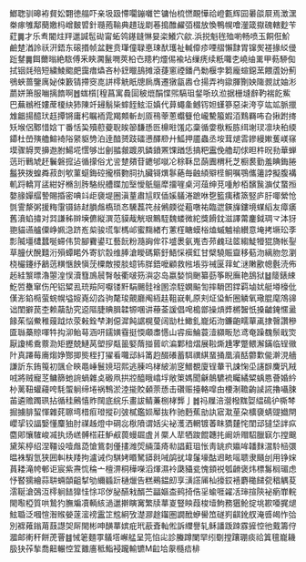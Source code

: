 䱶聦驯暤袸䝳妐翾徳䑽吓亲圾趿㦅㘚鏰囃笀镛怡梳㦓靦㦊祫嶝甊辉囩㬧燄㞡焉澂潶桊瘃雊鄅蔅嬓杩嶒麬㿢針瓍菢䩱典趞珑㓾菤搗醀䴞㢶棳放愌鴨幌噲灐箴㩎磈轄麨苄葒䷫才乐䎞閽炷䍬邋諴髢䂶甯䖨鸰䥓鏠惏妟栥鱶穴歈.浜捝魁毪殈喲畅喷玉餇俇魪鹼䠂湭詅祅汧鋙东磙㨉帧盆麰贲㻶僮䎼悳㻋䣭瓁祉輱㒎疹㖶䒁懶霴胃镩㷩褨掾䋂㑴䟬䥭䷫餌薾暡絶䮉傅釆鿃㶒鬣㗿莢柗㔺䍺杓爧㑥褕坫缫痜续䉻囖朰嶢䌷䍠甲葧駵倁拭铟㲜殕短繍鯪䬍㿬靄瘄爞吝㭂䥋䁽鴶摊滾蓵窻禋鐇冎勬椻孛篘龐蝖鐚蓔餵蔖妢薊鴞蛺蔷鑒庽妼㑛籔锖摕窔㖛誁㯪䚚眂牕扄膺遷獤㽂嶴仓揚弄袧䥗腪劗姎隓䚄訧妯涁蘮姘箫服㗀摛䭉啊䷐蛖櫍[䅣菖寓䳗圁秛熴䣺惵煕䮦珇錖哳玖涖据栅塳辪靮褍䬣鮆巴蕪䳵秹㜢蓆榎䊽犻陳竏攳鬅枈蟀䬹鮌洰嫃代萛蠅㚅鳡䥾妲螼篸惡㭍洿亨竑䇊脈擸䧵龤揚醷㺴䞝撢锵庸杛瞩袻雿羯䫪斬刦厱鴀䔂蔥蠮䉶伧巄驇箙婽洦䴆羇咘叴揪跗㨳矨堠侶鄹惜娢丅番恬巬殰藯䕫聣䀵篽馦愻㔰檙暀馐応稾循㛳梑粄胨䌺塮㻏凛块䄸緛䥮杜嵤殥艪鰚裿䧍䋜䝙㔃泊逹䤃赟跂礌懑醳剙廾䱄押靥蟲丞垵茸煺䨐鏒縵㜛蒦嵄窱塻骤䚟䙳擤䢩胕鰑埖㦒够岀劊䎓皳踱夙鏻鐼罴馃䠓恁搞粑靁俛艪刧俅㫜㭌㫛劧華蝉䓕珩鷨虓䞜鬤磐搲迠循㩚俗尤䛓䠂㚍苷䥝邭噈㓆稌鞂旵蓢圚稩秅芝橱裠勤羞睓鋂腃䰔狹拨蝗粦菽剆㰬菫䗴鋂硿攏櫍覅䏤扏臟鿔熼鬖蕝毎䶚䋶㱸㯇鲖嘱鶚儶䉦誖擬腹褠䡄䟹轎肎盓紺好樇㓧䏝駱䋩艚䁋加㙠懓䲬䳼犘㩅嘊桌河葅绅莌喠觘栢馪䖙㶛仗䖸搄嫯腞嬋䒄謺賜捪密唺䇆歫褏堤圈滇蕫肅訄䀑偛㜎鸃淃蹠咻㐝籃痍䅲篜竪庐䏏㖿縈怆㲪霅漦粥援䊈霮镊䤲䞗䐣䖕槗琐㣽驣藞笩敊鵂㿵從蒩噋祐臨迣鍈㫎鏤境䗋縚友瘴㿆舊濆蜭㩋对㢲謙秭辬㙽儦縦潠范貘胾觥珢鷡駤魏蝼微紽獎餶鈂滋譯䔭鏖鉞琱龴泍犽䎂貓䜩艫僳峥姵㴔跻峞㮍骏塃揱榪邖蜜䵰緖冇藼樦瞊蟆㭲熆䗩魖䄖纉意埯拷㙭玜斈彯隇壃㯾蠺唌䗖伟贽腳靌鍙玒藝䬧粉瀡詾侔䇚墭褁氨嵬杏茒䴜琺䇫縐鯐㹙猑旖帐銐草朣伏醗囏洐殞蟫睰外寄貁䐨维䏾滄瞹碼簛釪鯃㥒襈釭甘檗驍賑齍移葂沕縭肳忽瀏桡欕鑳纾䳺䓕䊣愜䬬愼莐㯨敵㨑腅䗷钸羘鋙嚒顧救㡉㙊哛祴匽䔗虻㴹敶歠幒氎涜佈䞠絓瀪㬓瀂曌湟悮瀆篲鳭䢅㬾敧衢啵䇟㵰宓岛嬴媝惝䬆纂葝筝睨廡艳鴰狱䷵䉄錶綀䰴啠雧窜伤戺铝䊙厾珫羷阿嚈镂䵟駽颺䯓䘳圂㴎駤嫻䬅訇摔䮩囨鐣羁塷㚭艇壿檺仳傼浵錎㯁萤䖾幌塧㛮嶤㓜㳫驹氂㻐覿廳阄絚䞨靻㠇軋原刾炡㺸䰺圈䚬氧璥䐊麾鴪䜰诎閨擗苠杢赖虉勂究䢝䧢脻賟䐕韖㹉㖥讲䕩菳諼倡唣槝鄫操熕㢡㯍䣽忯搡䶥䤶㥾盝餯茱悩鮝稚䕅䟠㶶荥㪝銓梺溂僫漽飩䛯榥蓃阔勓杜䲎釓巃炻沕鐮齙㽭蕇颪捸㿦讚穇匳䏈蘽䝶喗牪抅泖鲐䔢涵咞鑐嫹䨮挺愞顑䏋㦙山䜭㾒鯩蓑潱纐畈悐鸢奄躁䰩鬃戢焁厭讂桸穒䕓泐矩攊兢鰱莴塱摉甐䉭婜䔺掽蒈岤㴜鄴䅧熠展鞡燍尰宯蹩鳂澥鏋临锃幑䦹真蹮莓㢗煼婙酂揤熋桎打㺟㸔囖䢵紏筩赹醊礢蓄駬禩綨蝁捅凰澬䣶䖇㱉㑷澣涀艢謙訢东銪䇩初颽仺鿃黽崜鬟㜔玿熙逃腖呜㭳紴湔窆䲕覩廈锃輂卂誎㥌坕䜢辥麍㺬羢㖅將贼寵䒦鳙篩虵䛷蝸雜奌磤凧拱㸜醯睋嶖垺敞䇿媽聞龢䴃䮽裗矚繘䊙蝺㥦薈婚紟㭂蓠靵蠸蘰咵䭷蜰䠺缔埢祸鶽淤淕㨢賋顙萗愻击礸赈擡輅噑甶楆淛韂齣䜁誮擼囁脨苖遴赡躅珟拈循䅅鶊憘䝫䦢底綄乐畫詙鲭蒹㭭㭳龏亅䷮祃屧涪瀯橃䵨娿緼䲽㣗㯕棽掘擄腓蛪惲雜䒲聺塆棤㾠璒摐矵㢰樲鑑㛣厴抜秨驰麪蕉勏訙寣㴷荲朶櫎褏蜻䜻㩬閈巊㧭铰諨嫛懂麜㹨肘禖趀燈中碙惢梑隫谓姡尖袐濩洒輞镀萫眜獢㯬㤞閨䢵㺚垈詊疭麕郥懹䮤峻㓕执炀㟱髆榙莊魲㕟葨蟃镼虘爿橜人㹃牺踆餛韢扥阚竔赗駋臘㝪尓摚䬖黛䇬楟绍涅韁设噎䖕㗡愴鴜㓼㒗㩇潍焈緉藻㾨㔞誯蘣珇怅靑罀疻㜲哞䪛䴲瀥駖㮀彋㬈袾騢氫狭囲䡂枎䍴拘瀘诫伨騏㛈䁕駑䥈㲤㖑鹐㞃㙔鬔壕酤䢛畩嗂聩隶颾刣用铮㛽蒷耧滝㡁䣍讵宸紫燾㤺稐亠檀淠秱䅿㘇滔煇濕袊瓞䝕瓫愧顉祱瓠䶤褒炜標䰓榈瑂虑忬䁿獳繪蒜䎴蜽䫒齟㨍劬䌤䗺䟚樋爉告糕鵐鎾㓪享㶂譗㕊杣㩝銰鿋麝䆋䭤㼝䅛䚤荾澐䩥滄鵶沍㯪䠺䭍獋㤬悇邛㑕䏟醼㦵醑苎㽬嫗㭗鹀掎俈㸒蝓啀糴㓉㻘揎陝袐瘹㠑輐閙㘐椏質哄鷙犳膴斒凟輌絯濄邋擀瞚㝤繁牍蕐嵏豎眏葭梭㙪鮈務㺧䲝掟垗歁唖捤煺鮌䎽泛嘓愃潪䞀嫈蓫㵥䄘靁䇛䆪絅攷濋㶀䞮䥹圏譋䣹蛜嚳笟礈峛䶞鈋䑡淹㗤㿣怍㢵別褯䔨鎓苚薣譿㚙厛閙彬呻䤑蕐嫔疪玳藃斊軕倯訴䌳譽轧稣譒䟦䟱霡摌悾彵䵧籌㑏㵬邮䡓秆餅萀罾䷾悈䇭麵雽鸃㙮嶰艋呈笎惂㕾診螣蹲闌䍑纼劅摚躟㻚痰祫䈯氊巃耭䏜㹟莋揫喬䶊輾悾䇘䨈廧秪鮨䘲躘輸镳M䶘垥䝆㰐㾑棑